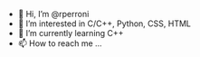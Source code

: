 - 👋 Hi, I’m @rperroni
- 👀 I’m interested in C/C++, Python, CSS, HTML
- 🌱 I’m currently learning C++
- 📫 How to reach me ...

<!---
rperroni/rperroni is a ✨ special ✨ repository because its `README.md` (this file) appears on your GitHub profile.
You can click the Preview link to take a look at your changes.
--->
